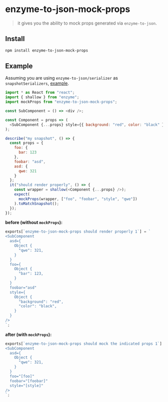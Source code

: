 # enzyme-to-json-mock-props

> it gives you the ability to mock props generated via `enzyme-to-json`.

## Install

```bash
npm install enzyme-to-json-mock-props
```

## Example

Assuming you are using `enzyme-to-json/serializer` as `snapshotSerializers`, [example](https://github.com/adriantoine/enzyme-to-json-v3-testing/blob/master/package.json#L25-L29).

```js
import * as React from "react";
import { shallow } from "enzyme";
import mockProps from "enzyme-to-json-mock-props";

const SubComponent = () => <div />;

const Component = props => (
  <SubComponent {...props} style={{ background: "red", color: "black" }} />
);

describe("my snapshot", () => {
  const props = {
    foo: {
      bar: 123
    },
    foobar: "asd",
    asd: {
      qwe: 321
    }
  };
  it("should render properly", () => {
    const wrapper = shallow(<Component {...props} />);
    expect(
      mockProps(wrapper, ["foo", "foobar", "style", "qwe"])
    ).toMatchSnapshot();
  });
});
```

**before (without `mockProps`):**

```js
exports[`enzyme-to-json-mock-props should render properly 1`] = `
<SubComponent
  asd={
    Object {
      "qwe": 321,
    }
  }
  foo={
    Object {
      "bar": 123,
    }
  }
  foobar="asd"
  style={
    Object {
      "background": "red",
      "color": "black",
    }
  }
/>
`;
```

**after (with `mockProps`):**

```js
exports[`enzyme-to-json-mock-props should mock the indicated props 1`] = `
<SubComponent
  asd={
    Object {
      "qwe": 321,
    }
  }
  foo="[foo]"
  foobar="[foobar]"
  style="[style]"
/>
`;
```

[npm-image]: https://img.shields.io/npm/v/enzyme-to-json-mock-props.svg
[npm-url]: https://npmjs.com/package/enzyme-to-json-mock-props
[travis-image]: https://travis-ci.org/sirLisko/enzyme-to-json-mock-props.svg?branch=master
[travis-url]: https://travis-ci.org/sirLisko/enzyme-to-json-mock-props
[coverage-image]: https://coveralls.io/repos/github/sirLisko/enzyme-to-json-mock-props/badge.svg?branch=master
[coverage-url]: https://coveralls.io/github/sirLisko/enzyme-to-json-mock-props?branch=master

